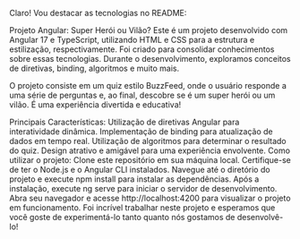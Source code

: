 
Claro! Vou destacar as tecnologias no README:

Projeto Angular: Super Herói ou Vilão?
Este é um projeto desenvolvido com Angular 17 e TypeScript, utilizando HTML e CSS para a estrutura e estilização, respectivamente. Foi criado para consolidar conhecimentos sobre essas tecnologias. Durante o desenvolvimento, exploramos conceitos de diretivas, binding, algoritmos e muito mais.

O projeto consiste em um quiz estilo BuzzFeed, onde o usuário responde a uma série de perguntas e, ao final, descobre se é um super herói ou um vilão. É uma experiência divertida e educativa!

Principais Características:
Utilização de diretivas Angular para interatividade dinâmica.
Implementação de binding para atualização de dados em tempo real.
Utilização de algoritmos para determinar o resultado do quiz.
Design atrativo e amigável para uma experiência envolvente.
Como utilizar o projeto:
Clone este repositório em sua máquina local.
Certifique-se de ter o Node.js e o Angular CLI instalados.
Navegue até o diretório do projeto e execute npm install para instalar as dependências.
Após a instalação, execute ng serve para iniciar o servidor de desenvolvimento.
Abra seu navegador e acesse http://localhost:4200 para visualizar o projeto em funcionamento.
Foi incrível trabalhar neste projeto e esperamos que você goste de experimentá-lo tanto quanto nós gostamos de desenvolvê-lo!
